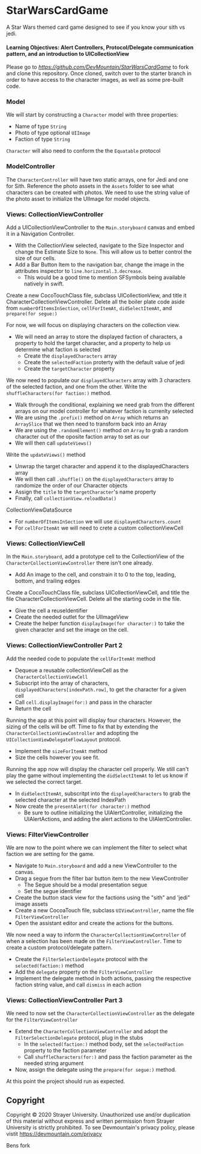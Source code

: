 # StarWarsCardGame
A Star Wars themed card game designed to see if you know your sith vs jedi.

#### Learning Objectives: Alert Controllers, Protocol/Delegate communication pattern, and an introduction to UICollectionView

Please go to _https://github.com/DevMountain/StarWarsCardGame_ to fork and clone this repository. Once cloned, switch over to the starter branch in order to have access to the character images, as well as some pre-built code.

### Model
We will start by constructing a `Character` model with three properties:
  - Name of type `String`
  - Photo of type optional `UIImage`
  - Faction of type `String`
  
`Character` will also need to conform the the `Equatable` protocol

### ModelController
The `CharacterController` will have two static arrays, one for Jedi and one for Sith. Reference the photo assets in the `Assets` folder to see what characters can be created with photos. We need to use the string value of the photo asset to initialize the UIImage for model objects.

### Views: CollectionViewController
Add a UICollectionViewController to the `Main.storyboard` canvas and embed it in a Navigation Controller. 
  - With the CollectionView selected, navigate to the Size Inspector and change the Estimate Size to `None`. This will allow us to better control the size of our cells.
  - Add a Bar Button Item to the navigation bar, change the image in the attributes inspector to `line.horizontal.3.decrease`.
    - This would be a good time to mention SFSymbols being available natively in swift. 
  
Create a new CocoTouchClass file, subclass UICollectionView, and title it CharacterCollectionViewController. Delete all the boiler plate code aside from `numberOfItemsInSection`, `cellForItemAt`, `didSelectItemAt`, and `prepare(for segue:)`

For now, we will focus on displaying characters on the collection view.
  - We will need an array to store the displayed faction of characters, a property to hold the target character, and a property to help us determine what faction is selected
    - Create the `displayedCharacters` array
    - Create the `selectedFaction` proterty with the default value of jedi
    - Create the `targetCharacter` property 
    
We now need to populate our `displayedCharacters` array with 3 characters of the selected faction, and one from the other. 
Write the `shuffleCharacters(for faction:)` method.
  - Walk through the conditional, explaining we need grab from the different arrays on our model controller for whatever faction is currenlty selected
  - We are using the `.prefix()` method on `Array` which returns an `ArraySlice` that we then need to transform back into an Array
  - We are using the `.randomElement()` method on `Array` to grab a random character out of the oposite faction array to set as our 
  - We will then call `updateViews()`
  
Write the `updateViews()` method
  - Unwrap the target character and append it to the displayedCharacters array
  - We will then call `.shuffle()` on the `displayedCharacters` array to randomize the order of our Character objects
  - Assign the `title` to the `targetCharacter`'s name property
  - Finally, call `collectionView.reloadData()`
  
CollectionViewDataSource
  - For `numberOfItemsInSection` we will use `displayedCharacters.count` 
  - For `cellForItemAt` we will need to crete a custom collectionViewCell
  
### Views: CollectionViewCell
In the `Main.storyboard`, add a prototype cell to the CollectionView of the `CharacterCollectionViewController` there isn't one already.
  - Add An image to the cell, and constrain it to 0 to the top, leading, bottom, and trailing edges

Create a CocoTouchClass file, subclass UICollectionViewCell, and title the file CharacterCollectionViewCell. Delete all the starting code in the file. 
  - Give the cell a reuseIdentifier
  - Create the needed outlet for the UIImageView
  - Create the helper function `displayImage(for character:)` to take the given character and set the image on the cell. 
  
### Views: CollectionViewController Part 2
Add the needed code to populate the `cellForItemAt` method
  - Dequeue a reusable collectionViewCell as the `CharacterCollectionViewCell`
  - Subscript into the array of characters, `displayedCharacters[indexPath.row]`, to get the character for a given cell
  - Call `cell.displayImage(for:)` and pass in the character
  - Return the cell
  
Running the app at this point will display four characters. However, the sizing of the cells will be off. Time to fix that by extending the `CharacterCollectionViewController` and adopting the `UICollectionViewDelegateFlowLayout` protocol. 
  - Implement the `sizeForItemAt` method
  - Size the cells however you see fit. 
  
Running the app now will display the character cell properly. We still can't play the game without implementing the `didSelectItemAt` to let us know if we selected the correct target.
  - In `didSelectItemAt`, subscritpt into the `displayedCharacters` to grab the selected character at the selected IndexPath
  - Now create the `presentAlert(for character:)` method
    - Be sure to outline initializing the UIAlertController, initializing the UIAlertActions, and adding the alert actions to the UIAlertController. 
  
### Views: FilterViewController
We are now to the point where we can implement the filter to select what faction we are setting for the game. 
  - Navigate to `Main.storyboard` and add a new ViewController to the canvas. 
  - Drag a segue from the filter bar button item to the new ViewController
    - The Segue should be a modal presentation segue
    - Set the segue identifier 
  - Create the button stack view for the factions using the "sith" and 'jedi" image assets
  - Create a new CocoaTouch file, subclass `UIViewController`, name the file `FilterViewController`
  - Open the assistant editor and create the actions for the buttons.
  
We now need a way to inform the `CharacterCollectionViewController` of when a selection has been made on the `FilterViewController`. Time to create a custom protocol/delegate pattern.
  - Create the `FilterSelectionDelegate` protocol with the `selected(faction:)` method
  - Add the `delegate` property on the `FilterViewController`
  - Implement the delegate method in both actions, passing the respective faction string value, and call `dismiss` in each action
  
### Views: CollectionViewController Part 3
We need to now set the `CharacterCollectionViewController` as the delegate for the `FilterViewController`
  - Extend the `CharacterCollectionViewController` and adopt the `FilterSelectionDelegate` protocol, plug in the stubs
    - In the `selected(faction:)` method body, set the `selectedFaction` property to the faction parameter
    - Call `shuffleCharacters(for:)` and pass the faction parameter as the needed string argument
  - Now, assign the delegate using the `prepare(for segue:)` method.
  
At this point the project should run as expected.

## Copyright
Copyright © 2020 Strayer University. Unauthorized use and/or duplication of this material without express and written permission from Strayer University is strictly prohibited. To see Devmountain's privacy policy, please vistit https://devmountain.com/privacy

Bens fork
